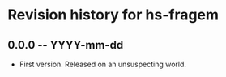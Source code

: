 # Revision history for hs-fragem

## 0.0.0  -- YYYY-mm-dd

* First version. Released on an unsuspecting world.
